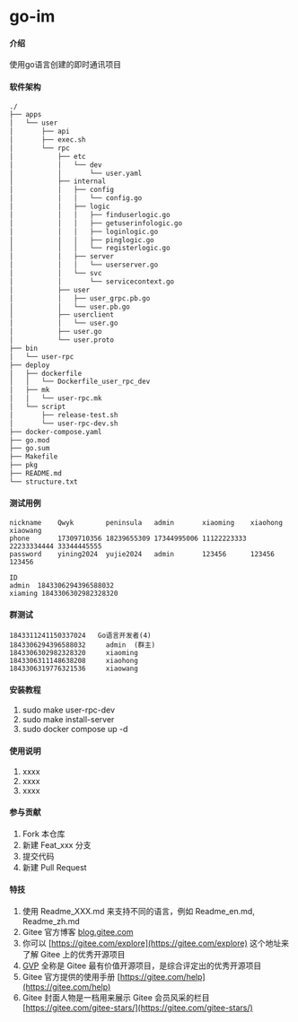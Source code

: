 # go-im

#### 介绍
使用go语言创建的即时通讯项目

#### 软件架构
``` bash
./
├── apps
│   └── user
│       ├── api
│       ├── exec.sh
│       └── rpc
│           ├── etc
│           │   └── dev
│           │       └── user.yaml
│           ├── internal
│           │   ├── config
│           │   │   └── config.go
│           │   ├── logic
│           │   │   ├── finduserlogic.go
│           │   │   ├── getuserinfologic.go
│           │   │   ├── loginlogic.go
│           │   │   ├── pinglogic.go
│           │   │   └── registerlogic.go
│           │   ├── server
│           │   │   └── userserver.go
│           │   └── svc
│           │       └── servicecontext.go
│           ├── user
│           │   ├── user_grpc.pb.go
│           │   └── user.pb.go
│           ├── userclient
│           │   └── user.go
│           ├── user.go
│           └── user.proto
├── bin
│   └── user-rpc
├── deploy
│   ├── dockerfile
│   │   └── Dockerfile_user_rpc_dev
│   ├── mk
│   │   └── user-rpc.mk
│   └── script
│       ├── release-test.sh
│       └── user-rpc-dev.sh
├── docker-compose.yaml
├── go.mod
├── go.sum
├── Makefile
├── pkg
├── README.md
└── structure.txt


```
#### 测试用例
``` text
nickname    Qwyk        peninsula   admin       xiaoming    xiaohong    xiaowang
phone       17309710356 18239655309 17344995006 11122223333 22233334444 33344445555
password    yining2024  yujie2024   admin       123456      123456      123456

ID 
admin  1843306294396588032
xiaming 1843306302982328320

```

#### 群测试
``` 
1843311241150337024   Go语言开发者(4)
1843306294396588032     admin  (群主)
1843306302982328320     xiaoming
1843306311148638208     xiaohong
1843306319776321536     xiaowang
```
#### 安装教程

1.  sudo make user-rpc-dev
2.  sudo make install-server
3.  sudo docker compose up -d

#### 使用说明

1.  xxxx
2.  xxxx
3.  xxxx



#### 参与贡献

1.  Fork 本仓库
2.  新建 Feat_xxx 分支
3.  提交代码
4.  新建 Pull Request


#### 特技

1.  使用 Readme\_XXX.md 来支持不同的语言，例如 Readme\_en.md, Readme\_zh.md
2.  Gitee 官方博客 [blog.gitee.com](https://blog.gitee.com)
3.  你可以 [https://gitee.com/explore](https://gitee.com/explore) 这个地址来了解 Gitee 上的优秀开源项目
4.  [GVP](https://gitee.com/gvp) 全称是 Gitee 最有价值开源项目，是综合评定出的优秀开源项目
5.  Gitee 官方提供的使用手册 [https://gitee.com/help](https://gitee.com/help)
6.  Gitee 封面人物是一档用来展示 Gitee 会员风采的栏目 [https://gitee.com/gitee-stars/](https://gitee.com/gitee-stars/)
